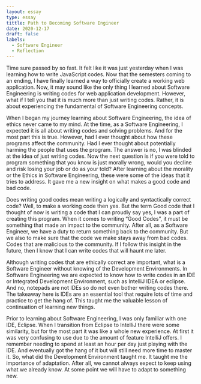 ```yaml
---
layout: essay
type: essay
tittle: Path to Becoming Software Engineer
date: 2020-12-17
draft: false
labels:
  - Software Engineer
  - Reflection
---
```


Time sure passed by so fast. It felt like it was just yesterday when I was learning how to write JavaScript codes. Now that the semesters coming to an ending, I have finally learned a way to officially create a working web application. Now, it may sound like the only thing I learned about Software Engineering is writing codes for web application development. However, what if I tell you that it is much more than just writing codes. Rather, it is about experiencing the fundamental of Software Engineering concepts.

When I began my journey learning about Software Engineering, the idea of ethics never came to my mind. At the time, as a Software Engineering, I expected it is all about writing codes and solving problems. And for the most part this is true. However, had I ever thought about how these programs affect the community. Had I ever thought about potentially harming the people that uses the program. The answer is no, I was blinded at the idea of just writing codes. Now the next question is if you were told to program something that you know is just morally wrong, would you decline and risk losing your job or do as your told? After learning about the morality or the Ethics in Software Engineering, these were some of the ideas that it tries to address. It gave me a new insight on what makes a good code and bad code. 

Does writing good codes mean writing a logically and syntactically correct code? Well, to make a working code then yes. But the term Good code that I thought of now is writing a code that I can proudly say yes, I was a part of creating this program. When it comes to writing “Good Codes”, it must be something that made an impact to the community. After all, as a Software Engineer, we have a duty to return something back to the community. But we also to make sure that the code we make stays away from bad codes. Codes that are malicious to the community. If I follow this insight in the future, then I know that I can write codes that will haunt me later.

Although writing codes that are ethically correct are important, what is a Software Engineer without knowing of the Development Environments. In Software Engineering we are expected to know how to write codes in an IDE or Integrated Development Environment, such as IntelliJ IDEA or eclipse. And no, notepads are not IDEs so do not even bother writing codes there. The takeaway here is IDEs are an essential tool that require lots of time and practice to get the hang of. This taught me the valuable lesson of continuation of learning new things. 

Prior to learning about Software Engineering, I was only familiar with one IDE, Eclipse. When I transition from Eclipse to IntelliJ there were some similarity, but for the most part it was like a whole new experience. At first it was very confusing to use due to the amount of feature IntelliJ offers. I remember needing to spend at least an hour per day just playing with the IDE. And eventually got the hang of it but will still need more time to master it. So, what did the Development Environment taught me. It taught me the importance of adaptation. After all, we cannot always expect to keep using what we already know. At some point we will have to adapt to something new.
